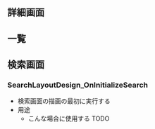 

## 詳細画面


## 一覧


## 検索画面
### SearchLayoutDesign_OnInitializeSearch
- 検索画面の描画の最初に実行する
- 用途
  - こんな場合に使用する TODO
